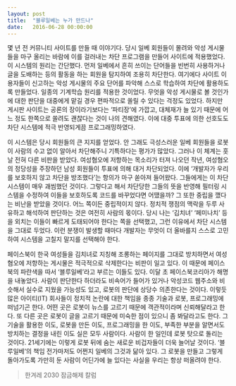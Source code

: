 ```yaml
---
layout: post
title:  "블루일베는 누가 만드나"
date:   2016-06-28 00:00:00
---
```


몇 년 전 커뮤니티 사이트를 만들 때 이야기다. 당시 일베 회원들이 몰려와 악성 게시물들을 마구 올리는 바람에 이를 걸러내는 차단 프로그램을 만들어 사이트에 적용했었다. 이 시스템의 원리는 간단했다. 먼저 일베에서 흔히 쓰이는 단어들을 빈번히 사용하거나 글을 도배하는 등의 활동을 하는 회원을 탐지하여 조용히 차단한다. 여기에다 사이트 이용자들이 신고하는 악성 게시물의 주요 단어를 파악해 스스로 학습하여 차단에 활용하도록 만들었다. 일종의 기계학습 원리를 적용한 것이었다. 무엇을 악성 게시물로 볼 것인가에 대한 판단을 대중에게 맡길 경우 편파적으로 쏠릴 수 있다는 걱정도 있었다. 하지만 게시판 사이트는 공론의 장이라기보다는 ‘파티장’에 가깝고, 대체재가 늘 있기 때문에 어느 정도 한쪽으로 쏠려도 괜찮다는 것이 나의 견해였다. 이에 대중 투표에 의한 선호도도 차단 시스템에 적극 반영되게끔 프로그래밍하였다.

이 시스템은 당시 회원들의 큰 지지를 얻었다. 안 그래도 극성스러운 일베 회원들을 로봇이 사람의 수고 없이 알아서 차단해주니 기특하다는 평가가 많았다. 그러나 이 체계는 훗날 전혀 다른 비판을 받았다. 여성혐오에 저항하는 목소리가 터져 나오던 작년, 여성혐오의 정당성을 주장하던 남성 회원들이 투표에 의해 대거 차단되었다. 이에 ‘개발자가 우리를 보호하지 않고 차단을 방조했다’는 항의가 마구 쏟아져 들어왔다. 그들에게는 이 차단 시스템이 매우 괘씸했던 것이다. 그렇다고 해서 차단당한 그들의 뜻을 반영해 필터링 시스템을 수정하여 이들을 보호하도록 코드를 바꾸었다면 어땠을까? 그 또한 중립을 깼다는 비난을 받았을 것이다. 어느 쪽이든 중립적이지 않다. 정치적 쟁점의 맥락을 두루 사유하고 해석하여 판단하는 것은 여전히 사람의 몫이다. 당시 나는 ‘김치녀’ ‘페미나치’ 등을 외치는 이들이 빠르게 도태되어야 한다는 쪽을 선택했고, 그런 이유에서 차단 시스템을 그대로 두었다. 이런 분쟁이 발생할 때마다 개발자는 무엇이 더 올바를지 스스로 고민하여 시스템을 고칠지 말지를 선택해야 한다.

페이스북이 한국 여성들을 김치녀로 지칭해 조롱하는 페이지를 그대로 방치하면서 여성혐오에 저항하는 게시물은 적극적으로 삭제한다는 비판이 일고 있다. 이 때문에 페이스북의 파란색을 따서 ‘블루일베’라고 부르는 이들도 있다. 이달 초 페이스북코리아가 해명을 내놓았다. 사람이 판단한다 하더라도 비속어가 들어가 있거나 악성코드 웹주소와 비슷해서 실수로 지웠을 가능성도 있고, 로봇의 판단에 상당수 의존한다는 것이다. 이렇듯 많은 아이티(IT) 회사들이 정치적 논란에 대한 책임을 종종 기술과 로봇, 프로그래밍에 떠넘기곤 한다. 어떤 곳은 로봇이 뉴스를 고르기 때문에 객관적이라며 신뢰해달라고 한다. 또 다른 곳은 로봇이 글을 고르기 때문에 미숙한 점이 있으니 좀 봐달라고도 한다. 그 기술을 활용한 이도, 로봇을 만든 이도, 프로그래밍을 한 이도, 부족한 부분을 알면서도 방치하는 결정을 내린 이도 실은 모두 사람이다. 사람이 한 일인데 로봇 탓으로 돌리는 것이다. 21세기에는 이렇게 로봇 뒤에 숨는 새로운 비겁자들이 더욱 늘어날 것이다. ‘블루일베’의 책임 전가마저도 어쩐지 일베의 그것과 닮아 있다. 그 로봇을 만들고 그렇게 돌아가도록 가만히 둔 사람이 어딘가에 늘 있다는 사실을 우리는 항상 떠올려야 한다.

> 한겨레 2030 잠금해제 칼럼
